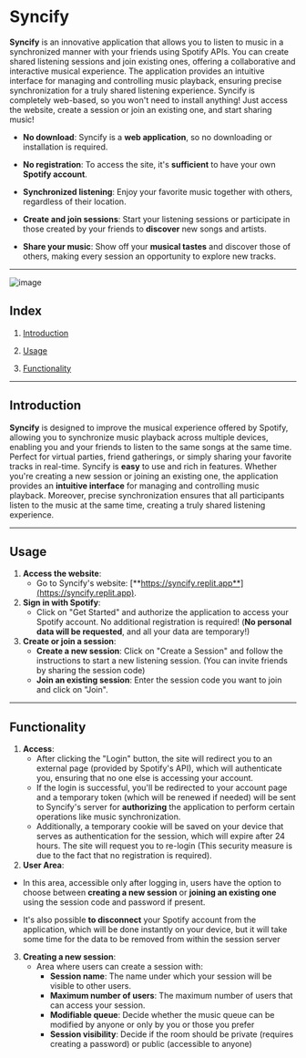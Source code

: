 # **Syncify**
**Syncify** is an innovative application that allows you to listen to music in a synchronized manner with your friends using Spotify APIs. You can create shared listening sessions and join existing ones, offering a collaborative and interactive musical experience. The application provides an intuitive interface for managing and controlling music playback, ensuring precise synchronization for a truly shared listening experience. Syncify is completely web-based, so you won't need to install anything! Just access the website, create a session or join an existing one, and start sharing music!

- **No download**: Syncify is a **web application**, so no downloading or installation is required.

- **No registration**: To access the site, it's **sufficient** to have your own **Spotify account**.

- **Synchronized listening**: Enjoy your favorite music together with others, regardless of their location.

- **Create and join sessions**: Start your listening sessions or participate in those created by your friends to **discover** new songs and artists.

- **Share your music**: Show off your **musical tastes** and discover those of others, making every session an opportunity to explore new tracks.
------
![image](https://github.com/GitGinocchio/Syncify/assets/106624847/cad7da49-2222-4212-aed2-962759ef81ab)
## Index

1. [Introduction](#Introduction)

2. [Usage](#Usage)
3. [Functionality](#Functionality)
------
## Introduction

**Syncify** is designed to improve the musical experience offered by Spotify, allowing you to synchronize music playback across multiple devices, enabling you and your friends to listen to the same songs at the same time. Perfect for virtual parties, friend gatherings, or simply sharing your favorite tracks in real-time. Syncify is **easy** to use and rich in features. Whether you're creating a new session or joining an existing one, the application provides an **intuitive interface** for managing and controlling music playback. Moreover, precise synchronization ensures that all participants listen to the music at the same time, creating a truly shared listening experience.

------
## Usage

1. **Access the website**:
   - Go to Syncify's website: [**https://syncify.replit.app**](https://syncify.replit.app).
2. **Sign in with Spotify**:
   - Click on "Get Started" and authorize the application to access your Spotify account. No additional registration is required!
     (**No personal data will be requested**, and all your data are temporary!)
3. **Create or join a session**:
   - **Create a new session**: Click on "Create a Session" and follow the instructions to start a new listening session.
     (You can invite friends by sharing the session code)
   - **Join an existing session**: Enter the session code you want to join and click on "Join".
------
## Functionality

1. **Access**:
   - After clicking the "Login" button, the site will redirect you to an external page (provided by Spotify's API), which will authenticate you, ensuring that no one else is accessing your account.
   - If the login is successful, you'll be redirected to your account page and a temporary token (which will be renewed if needed) will be sent to Syncify's server for **authorizing** the application to perform certain operations like music synchronization.
   - Additionally, a temporary cookie will be saved on your device that serves as authentication for the session, which will expire after 24 hours. The site will request you to re-login (This security measure is due to the fact that no registration is required).
2. **User Area**:
- In this area, accessible only after logging in, users have the option to choose between **creating a new session** or **joining an existing one** using the session code and password if present.
  
- It's also possible **to disconnect** your Spotify account from the application, which will be done instantly on your device, but it will take some time for the data to be removed from within the session server
3. **Creating a new session**:
   - Area where users can create a session with:
     - **Session name**: The name under which your session will be visible to other users.
     - **Maximum number of users**: The maximum number of users that can access your session.
     - **Modifiable queue**: Decide whether the music queue can be modified by anyone or only by you or those you prefer
     - **Session visibility**: Decide if the room should be private (requires creating a password) or public (accessible to anyone)

